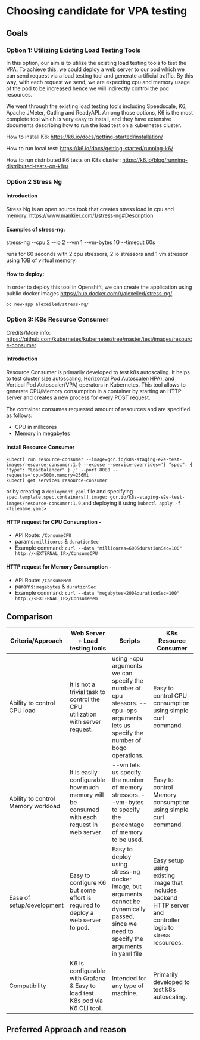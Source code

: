 # Choosing candidate for VPA testing

## Goals

### Option 1: Utilizing Existing Load Testing Tools

In this option, our aim is to utilize the existing load testing tools to test
the VPA. To achieve this, we could deploy a web server to our pod
which we can send request via a load testing tool and generate artificial traffic.
By this way, with each request we send, we are expecting cpu and memory usage of
the pod to be increased hence we will indirectly control the pod resources.

We went through the existing load testing tools including Speedscale, K6,
Apache JMeter, Gatling and ReadyAPI. Among those options, K6 is the most complete tool
which is very easy to install, and they have extensive documents describing 
how to run the load test on a kubernetes cluster.

How to install K6:
https://k6.io/docs/getting-started/installation/

How to run local test:
https://k6.io/docs/getting-started/running-k6/

How to run distributed K6 tests on K8s cluster:
https://k6.io/blog/running-distributed-tests-on-k8s/

### Option 2 Stress Ng 

#### Introduction
Stress Ng is an open source took that creates stress load in cpu and memory. 
https://www.mankier.com/1/stress-ng#Description

#### Examples of stress-ng:
stress-ng --cpu 2 --io 2 --vm 1 --vm-bytes 1G --timeout 60s

runs for 60 seconds with 2 cpu stressors, 2 io stressors and 1 vm stressor using 1GB of virtual memory.

#### How to deploy:
In order to deploy this tool in Openshift, we can create the application using public docker images https://hub.docker.com/r/alexeiled/stress-ng/

```
oc new-app alexeiled/stress-ng/
```


### Option 3: K8s Resource Consumer
Credits/More info: https://github.com/kubernetes/kubernetes/tree/master/test/images/resource-consumer

#### Introduction
Resource Consumer is primarily developed to test k8s autoscaling. It helps to test cluster size autoscaling, Horizontal Pod Autoscaler(HPA), and Vertical Pod Autoscaler(VPA) operators in Kubernetes. This tool allows to generate CPU/Memory consumption in a container by starting an HTTP server and creates a new process for every POST request.

The container consumes requested amount of resources and are specified as follows:
- CPU in millicores
- Memory in megabytes

#### Install Resource Consumer
```
kubectl run resource-consumer --image=gcr.io/k8s-staging-e2e-test-images/resource-consumer:1.9 --expose --service-overrides='{ "spec": { "type": "LoadBalancer" } }' --port 8080 --requests='cpu=500m,memory=256Mi'
kubectl get services resource-consumer
```
or by creating a ```deployment.yaml``` file and specifying ```spec.template.spec.containers[].image: gcr.io/k8s-staging-e2e-test-images/resource-consumer:1.9``` and deploying it using ```kubectl apply -f <filename.yaml>```

#### HTTP request for CPU Consumption - 
- API Route: ```/ConsumeCPU```
- params: ```millicores``` & ```durationSec```
- Example command: ```curl --data "millicores=600&durationSec=100" http://<EXTERNAL_IP>/ConsumeCPU```

#### HTTP request for Memory Consumption - 
- API Route: ```/ConsumeMem```
- params: ```megabytes``` & ```durationSec```
- Example command: ```curl --data "megabytes=200&durationSec=100" http://<EXTERNAL_IP>/ConsumeMem```


## Comparison

| Criteria/Approach                  | Web Server + Load testing tools | Scripts | K8s Resource Consumer |
|------------------------------------|---------------------------------|---------|-----------------------|
| Ability to control CPU load        | It is not a trivial task to control the CPU utilization with server request.                               | using -cpu arguments we can specify the number of cpu stessors. --cpu-ops arguments lets us specify the number of bogo operations.    | Easy to control CPU consumption using simple curl command.                      | 
| Ability to control Memory workload | It is easily configurable how much memory will be consumed with each request in web server.                                | --vm lets us specify the number of memory stressors. --vm-bytes to specify the percentage of memory to be used.       | Easy to control Memory consumption using simple curl command.                      |
| Ease of setup/development          | Easy to configure K6 but some effort is required to deploy a web server to pod. | Easy to deploy using stress-ng docker image, but arguments cannot be dynamically passed, since we need to specify the arguments in yaml file  | Easy setup using existing image that includes backend HTTP server and controller logic to stress resources.                      |
| Compatibility                      | K6 is configurable with Grafana & Easy to load test K8s pod via K6 CLI tool.                                 | Intended for any type of machine.     | Primarily developed to test k8s autoscaling.                      |

## Preferred Approach and reason

